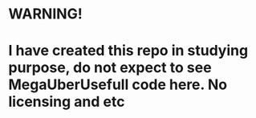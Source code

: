 <h1> WARNING! <h1>
<p>I have created this repo in studying purpose, do not expect to see MegaUberUsefull code here.
No licensing and etc</p>
